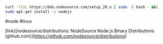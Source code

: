 ```bash
curl -fsSL https://deb.nodesource.com/setup_20.x | sudo -E bash - &&\
sudo apt-get install -y nodejs
```

#node #linux 

[link](nodesource/distributions: NodeSource Node.js Binary Distributions (github.com)](https://github.com/nodesource/distributions)